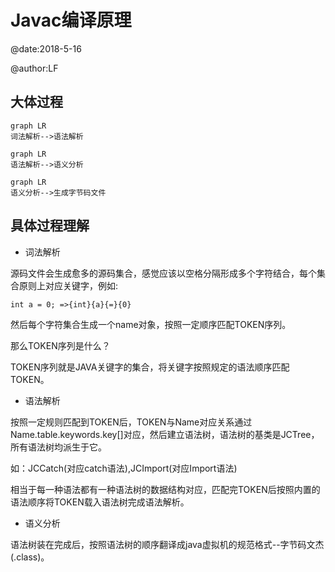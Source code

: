 # Javac编译原理

@date:2018-5-16

@author:LF

## **大体过程**


```
graph LR
词法解析-->语法解析
```
```
graph LR
语法解析-->语义分析
```

```
graph LR
语义分析-->生成字节码文件
```
## **具体过程理解**
- 词法解析


源码文件会生成愈多的源码集合，感觉应该以空格分隔形成多个字符结合，每个集合原则上对应关键字，例如:

```
int a = 0; =>{int}{a}{=}{0}
```
然后每个字符集合生成一个name对象，按照一定顺序匹配TOKEN序列。

那么TOKEN序列是什么？

TOKEN序列就是JAVA关键字的集合，将关键字按照规定的语法顺序匹配TOKEN。

- 语法解析

按照一定规则匹配到TOKEN后，TOKEN与Name对应关系通过Name.table.keywords.key[]对应，然后建立语法树，语法树的基类是JCTree，所有语法树均派生于它。

如：JCCatch(对应catch语法),JCImport(对应Import语法)

相当于每一种语法都有一种语法树的数据结构对应，匹配完TOKEN后按照内置的语法顺序将TOKEN载入语法树完成语法解析。

- 语义分析

语法树装在完成后，按照语法树的顺序翻译成java虚拟机的规范格式--字节码文杰(.class)。

    






